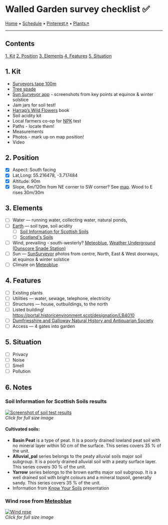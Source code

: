 # Walled Garden survey checklist ✅

[Home](https://notes.grwd.uk/walled) • [Schedule](https://notes.grwd.uk/walled/schedule) • [Pinterest↗](https://pinterest.co.uk/NatureWorksGarden/walled/) • [Plants↗](https://bit.ly/walled-plants)

---

## Contents

[1. Kit](#1-kit) [2. Position](#2-position) [3. Elements](#3-elements) [4. Features](#4-features) [5. Situation](#5-situation)

## 1. Kit

* [Surveyors tape 100m](https://www.amazon.co.uk/Draper-Tools-51091-Fibreglass-Surveyors/dp/B00UNJTP2W/)
* [Tree spade](https://www.amazon.co.uk/Spear-Jackson-Agricultural-Planting-Rabbiting/dp/B000KKQW48/)
* [Sun Surveyor app](https://www.sunsurveyor.com/) - screenshots from key points at equinox & winter solstice
* Jam jars for soil test!
* [Harrap’s Wild Flowers](https://www.bloomsbury.com/uk/harraps-wild-flowers-9781472966483) book
* Soil acidity kit
* Local farmers co-op for [NPK]() test
* Paths - locate them!
* Measurements
* Photos - mark up on map position!
* Video

## 2. Position

* [x] Aspect: South facing
* [x] Lat,Long: 55.216478, -3.717484
* [x] Altitude: 90m
* [x] Slope, 6m/120m from NE corner to SW corner? See [map](https://github.com/growdigital/walled/blob/main/map-contour.jpg). Wood to E rises 30m/30m

## 3. Elements

* [ ] Water — running water, collecting water, natural ponds, 
* [ ] [Earth](https://www.gardenersworld.com/plants/find-out-your-soil-type/) — soil type, soil acidity
    * [ ] [Soil Information for Scottish Soils](http://sifss.hutton.ac.uk/SSKIB_Stats.php)
    * [ ] [Scotland's Soils](https://soils.environment.gov.scot/)
* [ ] Wind, prevailing - south-westerly? [Meteoblue](https://www.meteoblue.com/en/weather/archive/windrose/closeburn_united-kingdom_2652788), [Weather Underground (Dunscore Snade Station)](https://www.wunderground.com/weather/gb/thornhill)
* [ ] Sun — [SunSurveyor](https://www.sunsurveyor.com/) photos from centre, North, East & West doorways, at equinox & winter solstice
* [ ] Climate on [Meteoblue](https://www.meteoblue.com/en/climate-change/closeburn_united-kingdom_2652788)

## 4. Features

* [ ] Existing plants 
* [ ] Utilities — water, sewage, telephone, electricity
* [ ] Structures — house, outbuildings, to the north
* [ ] Listed building! <https://portal.historicenvironment.scot/designation/LB4010>
* [ ] [Dumfriesshire and Galloway Natural History and Antiquarian Society](http://www.dgnhas.org.uk/contacts)
* [ ] Access — 4 gates into garden

## 5. Situation

* [ ] Privacy
* [ ] Noise
* [ ] Smell
* [ ] Pollution

## 6. Notes

### Soil Information for Scottish Soils results

[![Screenshot of soil test results](https://res.cloudinary.com/growdigital/image/upload/w_320/v1644934948/walled/soil-information-for-scottish-soils.png)](https://res.cloudinary.com/growdigital/image/upload/v1644934948/walled/soil-information-for-scottish-soils.png)  
_Click for full size image_

#### Cultivated soils:

* **Basin Peat** is a type of peat. It is a poorly drained lowland peat soil with no mineral layer within 50 cm of the surface. This series covers 35 % of the unit.
* **Alluvial_pal** series belongs to the peaty alluvial soils major soil subgroup. It is a poorly drained alluvial soil with a peaty surface layer. This series covers 30 % of the unit.
* **Yarrow** series belongs to the brown earths major soil subgroup. It is a well drained soil with bright colours and a mineral topsoil, generally sandy. This series covers 35 % of the unit.
* Information from [Know Your Soils](https://www.fas.scot/downloads/dumfries-soil-nutrient-network-meeting-soil-texture-presentation-joanna-cloy-sruc/) presentation

### Wind rose from [Meteoblue](https://www.meteoblue.com/en/weather/archive/windrose/closeburn_united-kingdom_2652788)

[![Wind rose](https://res.cloudinary.com/growdigital/image/upload/w_420/v1644936986/walled/wind-rose.png)](https://res.cloudinary.com/growdigital/image/upload/v1644936986/walled/wind-rose.png)  
_Click for full size image_
